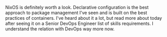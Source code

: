 NixOS is definitely worth a look. Declarative configuration is the best
approach to package management I've seen and is built on the best
practices of containers. I've heard about it a lot, but read more about
today after seeing it on a Senior DevOps Engineer list of skills
requirements. I understand the relation with DevOps way more now.
